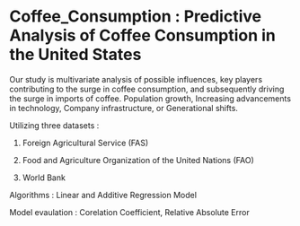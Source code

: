 # Coffee_Consumption : Predictive Analysis of Coffee Consumption in the United States 

Our study is multivariate analysis of possible influences, key players contributing to the surge in coffee consumption, and subsequently driving the surge in imports of coffee. 
Population growth, Increasing advancements in technology, Company infrastructure, or Generational shifts. 

Utilizing three datasets :

1. Foreign Agricultural Service (FAS) 

2. Food and Agriculture Organization of the United Nations (FAO) 
  
3. World Bank 

Algorithms : Linear and Additive Regression Model

Model evaulation : Corelation Coefficient, Relative Absolute Error

